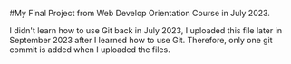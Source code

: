 #My Final Project from Web Develop Orientation Course in July 2023.

I didn't learn how to use Git back in July 2023, I uploaded this file later in September 2023 after I learned how to use Git.
Therefore, only one git commit is added when I uploaded the files.
